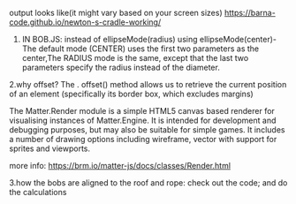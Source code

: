 output looks like(it might vary based on your screen sizes)
https://barna-code.github.io/newton-s-cradle-working/





1. IN BOB.JS:
instead of ellipseMode(radius) using ellipseMode(center)-The default mode (CENTER) uses the first two parameters as the center,The RADIUS mode is the same, except that the last two parameters specify the radius instead of the diameter. 

2.why offset?
The . offset() method allows us to retrieve the current position of an element (specifically its border box, which excludes margins) 

The Matter.Render module is a simple HTML5 canvas based renderer for visualising instances of Matter.Engine. It is intended for development and debugging purposes, but may also be suitable for simple games. It includes a number of drawing options including wireframe, vector with support for sprites and viewports.

more info: https://brm.io/matter-js/docs/classes/Render.html

3.how the bobs are aligned to the roof and rope: check out  the code; and do the calculations
